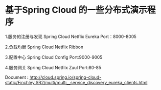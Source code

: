 # 基于Spring Cloud 的一些分布式演示程序


1.服务的注册与发现
Spring Cloud Netflix Eureka
Port：8000-8005

2.负载均衡
Spring Cloud Netflix Ribbon

3.配置中心
Spring Cloud Config
Port:9000-9005

4.服务网关 Spring Cloud Netfilx Zuul
Port:80-85


Document :
http://cloud.spring.io/spring-cloud-static/Finchley.SR2/multi/multi__service_discovery_eureka_clients.html